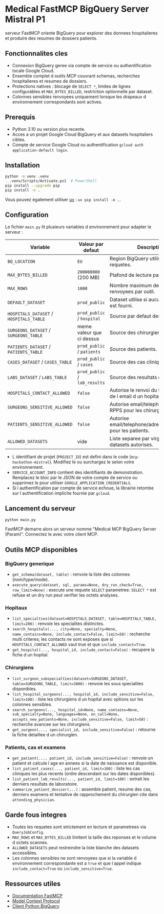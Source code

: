 # Medical FastMCP BigQuery Server Mistral P1

serveur FastMCP oriente BigQuery pour explorer des donnees hospitalieres et produire des resumes de dossiers patients.

## Fonctionnalites cles
- Connexion BigQuery geree via compte de service ou authentification locale Google Cloud.
- Ensemble complet d outils MCP couvrant schemas, recherches hospitalieres et resumes de dossiers.
- Protections natives : blocage de `SELECT *`, limites de lignes configurables et `MAX_BYTES_BILLED`, restriction optionnelle par dataset.
- Colonnes sensibles renvoyees uniquement lorsque les drapeaux d environnement correspondants sont actives.

## Prerequis
- Python 3.10 ou version plus recente.
- Acces a un projet Google Cloud BigQuery et aux datasets hospitaliers cibles.
- Compte de service Google Cloud ou authentification `gcloud auth application-default login`.

## Installation
```bash
python -m venv .venv
. .venv/Scripts/Activate.ps1  # PowerShell
pip install --upgrade pip
pip install -e .
```
Vous pouvez egalement utiliser [uv](https://docs.astral.sh/uv/) : `uv pip install -e .`.

## Configuration
Le fichier `main.py` lit plusieurs variables d environnement pour adapter le serveur :

| Variable | Valeur par defaut | Description |
| --- | --- | --- |
| `BQ_LOCATION` | `EU` | Region BigQuery utilisee pour les requetes. |
| `MAX_BYTES_BILLED` | `200000000` (200 MB) | Plafond de lecture par requete. |
| `MAX_ROWS` | `1000` | Nombre maximum de lignes renvoyees par outil. |
| `DEFAULT_DATASET` | `prod_public` | Dataset utilise si aucun dataset n est fourni. |
| `HOSPITALS_DATASET` / `HOSPITALS_TABLE` | `prod_public` / `hospital` | Source par defaut des hopitaux. |
| `SURGEONS_DATASET` / `SURGEONS_TABLE` | meme valeur que ci dessus | Source des chirurgiens. |
| `PATIENTS_DATASET` / `PATIENTS_TABLE` | `prod_public` / `patients` | Source des patients. |
| `CASES_DATASET` / `CASES_TABLE` | `prod_public` / `cases` | Source des cas cliniques. |
| `LABS_DATASET` / `LABS_TABLE` | `prod_public` / `lab_results` | Source des resultats de laboratoire. |
| `HOSPITALS_CONTACT_ALLOWED` | `false` | Autorise le renvoi du telephone et de l email d un hopital. |
| `SURGEONS_SENSITIVE_ALLOWED` | `false` | Autorise email/telephone/numeros RPPS pour les chirurgiens. |
| `PATIENTS_SENSITIVE_ALLOWED` | `false` | Autorise email/telephone/adresse/assurance pour les patients. |
| `ALLOWED_DATASETS` | vide | Liste separee par virgules de datasets autorises. |

- L identifiant de projet (`PROJECT_ID`) est defini dans le code (`mcp-hackathon-mistral`). Modifiez le ou surchargez le selon votre environnement.
- `SERVICE_ACCOUNT_INFO` contient des identifiants de demonstration. Remplacez le bloc par le JSON de votre compte de service ou supprimez le pour utiliser `GOOGLE_APPLICATION_CREDENTIALS`.
- Si l authentification par compte de service echoue, la librairie retombe sur l authentification implicite fournie par `gcloud`.

## Lancement du serveur
```bash
python main.py
```
FastMCP demarre alors un serveur nomme "Medical MCP BigQuery Server (Param)". Connectez le avec votre client MCP.

## Outils MCP disponibles

### BigQuery generique
- `get_schema(dataset, table)` : renvoie la liste des colonnes (nom/type/mode).
- `execute_query(dataset, sql, params=None, dry_run_check=True, row_limit=None)` : execute une requete `SELECT` parametree. `SELECT *` est refuse et un dry run peut verifier les octets analyses.

### Hopitaux
- `list_specialties(dataset=HOSPITALS_DATASET, table=HOSPITALS_TABLE, limit=200)` : renvoie les specialites distinctes.
- `search_hospitals(..., city=None, specialty=None, name_contains=None, include_contact=False, limit=50)` : recherche multi criteres; les contacts ne sont exposes que si `HOSPITALS_CONTACT_ALLOWED` vaut true et que `include_contact=True`.
- `get_hospital(..., hospital_id, include_contact=False)` : recupere la fiche d un hopital.

### Chirurgiens
- `list_surgeon_subspecialties(dataset=SURGEONS_DATASET, table=SURGEONS_TABLE, limit=3000)` : renvoie les sous specialites disponibles.
- `list_hospital_surgeons(..., hospital_id, include_sensitive=False, limit=100)` : liste les chirurgiens d un hopital avec options sur les colonnes sensibles.
- `search_surgeons(..., hospital_id=None, name_contains=None, sub_specialty=None, languages=None, on_call=None, accepts_new_patients=None, include_sensitive=False, limit=50)` : recherche avancee sur les chirurgiens.
- `get_surgeon(..., specialist_id, include_sensitive=False)` : retourne la fiche detaillee d un chirurgien.

### Patients, cas et examens
- `get_patient(..., patient_id, include_sensitive=False)` : renvoie un patient et calcule l age en annees si la date de naissance est disponible.
- `list_patient_cases(..., patient_id, limit=100)` : liste les cas cliniques les plus recents (ordre descendant sur les dates disponibles).
- `list_patient_lab_results(..., patient_id, limit=100)` : extrait les derniers resultats de laboratoire.
- `summarize_patient_dossier(...)` : assemble patient, resume des cas, derniers examens et tentative de rapprochement du chirurgien cite dans `attending_physician`.

## Garde fous integres
- Toutes les requetes sont strictement en lecture et parametrees via `QueryJobConfig`.
- `MAX_ROWS` et `MAX_BYTES_BILLED` limitent la taille des reponses et le volume d octets scannes.
- `ALLOWED_DATASETS` peut restreindre la liste blanche des datasets accessibles.
- Les colonnes sensibles ne sont renvoyees que si la variable d environnement correspondante est a `true` et que l appel indique `include_contact=True` ou `include_sensitive=True`.

## Ressources utiles
- [Documentation FastMCP](https://gofastmcp.com/)
- [Model Context Protocol](https://modelcontextprotocol.io/)
- [Client Python BigQuery](https://cloud.google.com/python/docs/reference/bigquery/latest)
